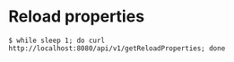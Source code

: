 # Reload properties

```
$ while sleep 1; do curl http://localhost:8080/api/v1/getReloadProperties; done
```
